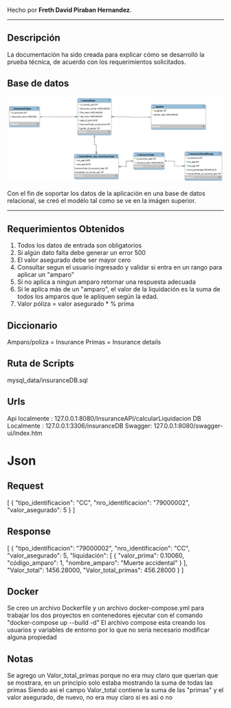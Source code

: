Hecho por **Freth David Piraban Hernandez**.

--- 

## Descripción

La documentación ha sido creada para explicar cómo se desarrolló la prueba técnica, de acuerdo con los requerimientos
solicitados.

## Base de datos
![Diagram.png](mysql_data%2FDiagram.png)

Con el fin de soportar los datos de la aplicación en una base de datos relacional, se creó el modélo tal como se ve en
la imágen superior.

---
## Requerimientos Obtenidos

1. Todos los datos de entrada son obligatorios
2. Si algún dato falta debe generar un error 500
3. El valor asegurado debe ser mayor cero
4. Consultar segun el usuario ingresado y validar si entra en un rango para aplicar un "amparo" 
5. Si no aplica a ningun amparo retornar una respuesta adecuada
6. Si le aplica más de un "amparo", el valor de la liquidación es la suma de todos los amparos que le apliquen según la edad.
7. Valor póliza = valor asegurado * % prima

## Diccionario
Amparo/poliza = Insurance
Primas = Insurance details

## Ruta de Scripts
mysql_data/insuranceDB.sql

## Urls
Api localmente : 127.0.0.1:8080/InsuranceAPI/calcularLiquidacion
DB Localmente : 127.0.0.1:3306/insuranceDB
Swagger: 127.0.0.1:8080/swagger-ui/index.htm

# Json  
## Request  
[
{
"tipo_identificacion": "CC",
"nro_identificacion": "79000002",
"valor_asegurado": 5
}
]

## Response  
[
{
"tipo_identificacion": "79000002",
"nro_identificacion": "CC",
"valor_asegurado": 5,
"liquidación": [
{
"valor_prima": 0.10060,
"código_amparo": 1,
"nombre_amparo": "Muerte accidental"
}
],
"Valor_total": 1456.28000,
"Valor_total_primas": 456.28000
}
]

## Docker
Se creo un archivo Dockerfile y un archivo docker-compose.yml para trabajar los dos proyectos en contenedores
ejecutar con el comando "docker-compose up --build -d"
El archivo compose esta creando los usuarios y variables de entorno por lo que no seria necesario modificar alguna propiedad

## Notas
Se agrego un Valor_total_primas porque no era muy claro que querian que se mostrara, en un principio solo estaba mostrando la suma de todas las primas
Siendo asi el campo Valor_total contiene la suma de las "primas" y el valor asegurado, de nuevo, no era muy claro si es asi o no
